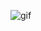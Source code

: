 ![gif](https://user-images.githubusercontent.com/132306277/235544811-4c4a846b-3ea0-45a1-8ec2-4e86d226abdd.gif)
